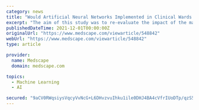```yaml
---
category: news
title: "Would Artificial Neural Networks Implemented in Clinical Wards Help Nephrologists in Predicting Epoetin Responsiveness?"
excerpt: "The aim of this study was to re-evaluate the impact of the main parameters known to influence the responsiveness to epoetin beta and to test the performance of artificial neural networks (ANNs ..."
publishedDateTime: 2021-12-01T00:00:00Z
originalUrl: "https://www.medscape.com/viewarticle/548842"
webUrl: "https://www.medscape.com/viewarticle/548842"
type: article

provider:
  name: Medscape
  domain: medscape.com

topics:
  - Machine Learning
  - AI

secured: "9aCV0RWqsiysVqcyVvNcG+L6DHvzvuIhku1ile0DHJ4BA4cVfrIUoDTp/qzS5hM+2JfeYnEJ4is7rozjwvQKQ3O6oAhm640AAqY9Hzlxc01qdtL0apIWlMMB4H5xoFJ7q0UxuedBt4RNM4GaPCWam6YPLAuVDpzSmUmQwlP88gg+kngQtAWg9XhxMRjAB4emcdlwpeP2JK3oABXAIn+i5+gvgYBF6PDyEev2Bu0QMxOLQUKTTzlnbi5+7VhZCe/M+JYY29hPet6gUYHSZG8mtJpgijm3Gypu7WRNEJkYRFM5W71qSH+5Jo5iwZohon8bRVPjmBXRefPLU3YVo7rwkSp+Y5fK4qDRn28w3nUf5Fo=;mzEc/MsrepNQbbVWR3cQxQ=="
---
```


